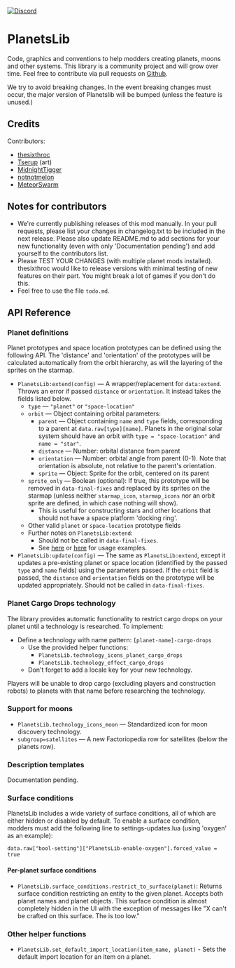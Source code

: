 [![Discord](https://img.shields.io/badge/Discord-%235865F2.svg?style=for-the-badge&logo=discord&logoColor=white)](https://discord.gg/VuVhYUBbWE)

# PlanetsLib

Code, graphics and conventions to help modders creating planets, moons and other systems. This library is a community project and will grow over time. Feel free to contribute via pull requests on [Github](https://github.com/danielmartin0/PlanetsLib).

We try to avoid breaking changes. In the event breaking changes must occur, the major version of Planetslib will be bumped (unless the feature is unused.)

## Credits

Contributors:

* [thesixthroc](https://mods.factorio.com/user/thesixthroc)
* [Tserup](https://mods.factorio.com/user/Tserup) (art)
* [MidnightTigger](https://mods.factorio.com/user/Midnighttigger)
* [notnotmelon](https://mods.factorio.com/user/notnotmelon)
* [MeteorSwarm](https://mods.factorio.com/user/MeteorSwarm)

## Notes for contributors

* We're currently publishing releases of this mod manually. In your pull requests, please list your changes in changelog.txt to be included in the next release. Please also update README.md to add sections for your new functionality (even with only 'Documentation pending') and add yourself to the contributors list.
* Please TEST YOUR CHANGES (with multiple planet mods installed). thesixthroc would like to release versions with minimal testing of new features on their part. You might break a lot of games if you don't do this.
* Feel free to use the file `todo.md`.

## API Reference

### Planet definitions

Planet prototypes and space location prototypes can be defined using the following API. The 'distance' and 'orientation' of the prototypes will be calculated automatically from the orbit hierarchy, as will the layering of the sprites on the starmap.

* `PlanetsLib:extend(config)` — A wrapper/replacement for `data:extend`. Throws an error if passed `distance` or `orientation`. It instead takes the fields listed below.
    * `type` — `"planet"` or `"space-location"`
    * `orbit` — Object containing orbital parameters:
        * `parent` — Object containing `name` and `type` fields, corresponding to a parent at `data.raw[type][name]`. Planets in the original solar system should have an orbit with `type = "space-location"` and `name = "star"`.
        * `distance` — Number: orbital distance from parent
        * `orientation` — Number: orbital angle from parent (0-1). Note that orientation is absolute, not relative to the parent's orientation.
        * `sprite` — Object: Sprite for the orbit, centered on its parent
    * `sprite_only` — Boolean (optional): If true, this prototype will be removed in `data-final-fixes` and replaced by its sprites on the starmap (unless neither `starmap_icon`, `starmap_icons` nor an orbit sprite are defined, in which case nothing will show).
        * This is useful for constructing stars and other locations that should not have a space platform 'docking ring'.
    * Other valid `planet` or `space-location` prototype fields
    * Further notes on `PlanetsLib:extend`:
        * Should not be called in `data-final-fixes`.
        * See [here](https://github.com/danielmartin0/Cerys-Moon-of-Fulgora/blob/main/prototypes/planet/planet.lua) or [here](https://github.com/danielmartin0/PlanetsLib/issues/12#issuecomment-2585484116) for usage examples.
* `PlanetsLib:update(config)` — The same as `PlanetsLib:extend`, except it updates a pre-existing planet or space location (identified by the passed `type` and `name` fields) using the parameters passed. If the `orbit` field is passed, the `distance` and `orientation` fields on the prototype will be updated appropriately. Should not be called in `data-final-fixes`.

### Planet Cargo Drops technology

The library provides automatic functionality to restrict cargo drops on your planet until a technology is researched. To implement:

* Define a technology with name pattern: `[planet-name]-cargo-drops`
    * Use the provided helper functions:
        * `PlanetsLib.technology_icons_planet_cargo_drops`
        * `PlanetsLib.technology_effect_cargo_drops`
    * Don't forget to add a locale key for your new technology.

Players will be unable to drop cargo (excluding players and construction robots) to planets with that name before researching the technology.

### Support for moons

* `PlanetsLib.technology_icons_moon` — Standardized icon for moon discovery technology.
* `subgroup=satellites` — A new Factoriopedia row for satellites (below the planets row).

### Description templates

Documentation pending.

### Surface conditions

PlanetsLib includes a wide variety of surface conditions, all of which are either hidden or disabled by default. To enable a surface condition, modders must add the following line to settings-updates.lua (using 'oxygen' as an example):

`data.raw["bool-setting"]["PlanetsLib-enable-oxygen"].forced_value = true`

#### Per-planet surface conditions

* `PlanetsLib.surface_conditions.restrict_to_surface(planet)`: Returns surface condition restricting an entity to the given planet. Accepts both planet names and planet objects. This surface condition is almost completely hidden in the UI with the exception of messages like "X can't be crafted on this surface. The  is too low."

### Other helper functions

* `PlanetsLib.set_default_import_location(item_name, planet)` - Sets the default import location for an item on a planet.